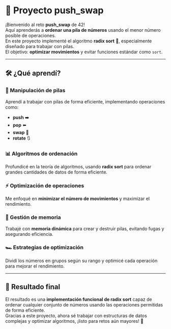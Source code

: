# 🚀 Proyecto push_swap

¡Bienvenido al reto **push_swap** de 42!  
Aquí aprenderás a **ordenar una pila de números** usando el menor número posible de operaciones.  
En este proyecto implementé el algoritmo **radix sort** 🧮, especialmente diseñado para trabajar con pilas.  
El objetivo: **optimizar movimientos** y evitar funciones estándar como `sort`.

---

## 🛠️ ¿Qué aprendí?

### 🥞 Manipulación de pilas
Aprendí a trabajar con pilas de forma eficiente, implementando operaciones como:
- **push** ➡️
- **pop** ⬅️
- **swap** 🔄
- **rotate** 🔃

### 📊 Algoritmos de ordenación
Profundicé en la teoría de algoritmos, usando **radix sort** para ordenar grandes cantidades de datos de forma eficiente.

### ⚡ Optimización de operaciones
Me enfoqué en **minimizar el número de movimientos** y maximizar el rendimiento.

### 🧠 Gestión de memoria
Trabajé con **memoria dinámica** para crear y destruir pilas, evitando fugas y asegurando eficiencia.

### 🏎️ Estrategias de optimización
Dividí los números en grupos según su rango y optimicé cada operación para mejorar el rendimiento.

---

## 🎯 Resultado final

El resultado es una **implementación funcional de radix sort** capaz de ordenar cualquier conjunto de números usando las operaciones permitidas de forma eficiente.  
Gracias a este proyecto, ahora sé trabajar con estructuras de datos complejas y optimizar algoritmos, ¡listo para retos aún mayores! 🚦
